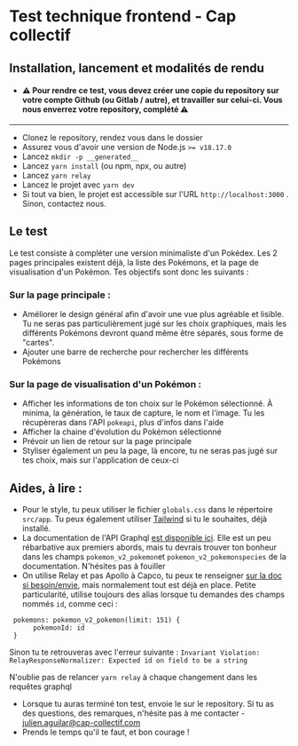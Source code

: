 # Test technique frontend - Cap collectif

## Installation, lancement et modalités de rendu
- #### ⚠ Pour rendre ce test, vous devez créer une copie du repository sur votre compte Github (ou Gitlab / autre), et travailler sur celui-ci. Vous nous enverrez votre repository, complété ⚠ ####
_________
- Clonez le repository, rendez vous dans le dossier
- Assurez vous d'avoir une version de Node.js `>= v18.17.0`
- Lancez `mkdir -p __generated__`
- Lancez `yarn install` (ou npm, npx, ou autre)
- Lancez `yarn relay`
- Lancez le projet avec `yarn dev`
- Si tout va bien, le projet est accessible sur l'URL `http://localhost:3000` . Sinon, contactez nous.

## Le test
Le test consiste à compléter une version minimaliste d'un Pokédex.
Les 2 pages principales existent déjà, la liste des Pokémons, et la page de visualisation d'un Pokémon.
Tes objectifs sont donc les suivants : 

### Sur la page principale :
- Améliorer le design général afin d'avoir une vue plus agréable et lisible. Tu ne
seras pas particulièrement jugé sur les choix graphiques, mais les différents Pokémons devront quand même être séparés, sous forme de "cartes".
- Ajouter une barre de recherche pour rechercher les différents Pokémons

### Sur la page de visualisation d'un Pokémon : 

- Afficher les informations de ton choix sur le Pokémon sélectionné. À minima, la génération, le taux de capture, le nom et l'image. Tu les récupèreras dans l'API `pokeapi`, plus d'infos dans l'aide
- Afficher la chaine d'évolution du Pokémon sélectionné
- Prévoir un lien de retour sur la page principale
- Styliser également un peu la page, là encore, tu ne seras pas jugé sur tes choix, mais sur l'application de ceux-ci


## Aides, à lire : 

- Pour le style, tu peux utiliser le fichier `globals.css` dans le répertoire `src/app`. Tu peux également utiliser [Tailwind](https://tailwindcss.com/) si tu le souhaites, déjà installé.
- La documentation de l'API Graphql [est disponible ici](https://beta.pokeapi.co/graphql/console/). Elle est un peu rébarbative
aux premiers abords, mais tu devrais trouver ton bonheur dans les champs `pokemon_v2_pokemon`et `pokemon_v2_pokemonspecies` de la documentation. N'hésites pas à fouiller
- On utilise Relay et pas Apollo à Capco, tu peux te renseigner [sur la doc si besoin/envie](https://relay.dev/), mais normalement tout est déjà en place. Petite particularité, utilise toujours des alias lorsque tu demandes des champs nommés `id`, comme ceci : 
```
 pokemons: pokemon_v2_pokemon(limit: 151) {
      pokemonId: id
 }
```
Sinon tu te retrouveras avec l'erreur suivante : `Invariant Violation: RelayResponseNormalizer: Expected id on field to be a string`

N'oublie pas de relancer `yarn relay` à chaque changement dans les requêtes graphql
- Lorsque tu auras terminé ton test, envoie le sur le repository. Si tu as des questions, des remarques, n'hésite pas à me contacter - julien.aguilar@cap-collectif.com
- Prends le temps qu'il te faut, et bon courage !